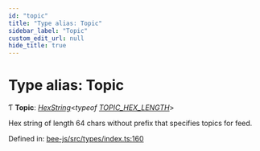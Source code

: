 ```yaml
---
id: "topic"
title: "Type alias: Topic"
sidebar_label: "Topic"
custom_edit_url: null
hide_title: true
---
```


# Type alias: Topic

Ƭ **Topic**: [*HexString*](utils.hex.hexstring.md)<*typeof* [*TOPIC\_HEX\_LENGTH*](../variables/topic_hex_length.md)\>

Hex string of length 64 chars without prefix that specifies topics for feed.

Defined in: [bee-js/src/types/index.ts:160](https://github.com/ethersphere/bee-js/blob/430becc/src/types/index.ts#L160)
